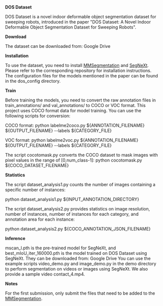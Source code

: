 **DOS Dataset**

DOS Dataset is a novel indoor deformable object segmentation dataset for sweeping robots, introduced in the paper "DOS Dataset: A Novel Indoor Deformable Object Segmentation Dataset for Sweeping Robots".

**Download**

The dataset can be downloaded from:
Google Drive

**Installation**

To use the dataset, you need to install [MMSegmentation](https://github.com/open-mmlab/mmsegmentation) and [SegNeXt](https://github.com/Visual-Attention-Network/SegNeXt). Please refer to the corresponding repository for installation instructions.
The configuration files for the models mentioned in the paper can be found in the dos_config directory.

**Train**

Before training the models, you need to convert the raw annotation files in train_annotations/ and val_annotations/ to COCO or VOC format. This project uses COCO format data for model training. You can use the following scripts for conversion:

COCO format: python labelme2coco.py ${ANNOTATION_FILENAME} ${OUTPUT_FILENAME} --labels ${CATEGORY_FILE}

VOC format: python labelme2voc.py ${ANNOTATION_FILENAME} ${OUTPUT_FILENAME} --labels ${CATEGORY_FILE}

The script cocotomask.py converts the COCO dataset to mask images with pixel values in the range of [0,num_class-1]:
python cocotomask.py ${COCO_DATASET_FILENAME}

**Statistics**

The script dataset_analysis1.py counts the number of images containing a specific number of instances:

python dataset_analysis1.py ${INPUT_ANNOTATION_DIRECTORY}

The script dataset_analysis2.py provides statistics on image resolution, number of instances, number of instances for each category, and annotation area for each instance:

python dataset_analysis2.py ${COCO_ANNOTATION_JSON_FILENAME}

**Inference**

mscan_l.pth is the pre-trained model for SegNeXt, and best_mIoU_iter_160000.pth is the model trained on DOS Dataset using SegNeXt. They can be downloaded from:
Google Drive
You can use the example scripts video_demo.py and image_demo.py in the demo directory to perform segmentation on videos or images using SegNeXt. We also provide a sample video contact_4.mp4.

**Notes**

For the first submission, only submit the files that need to be added to the [MMSegmentation](https://github.com/open-mmlab/mmsegmentation).
